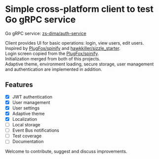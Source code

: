 # Simple cross-platform client to test Go gRPC service 
Go gRPC service: [zs-dima/auth-service](https://github.com/zs-dima/auth-service)

Client provides UI for basic operations: login, view users, edit users.  
Inspired by [PlugFox/spinify](https://github.com/PlugFox/spinify) and [hawkkiller/sizzle_starter](https://github.com/hawkkiller/sizzle_starter).  
Login screen copied from the [PlugFox/spinify](https://github.com/PlugFox/spinify).  
Initialization merged from both of this projects.  
Adaptive theme, environment loading, secure storage, user management and authentication are implemented in addition.  

## Features
- [x] JWT authentication
- [x] User management
- [x] User settings
- [x] Adaptive theme
- [x] Localization
- [ ] Local storage
- [ ] Event Bus notifications
- [ ] Test coverage
- [ ] Documentation

Welcome to contribute, suggest and discuss improvements.


